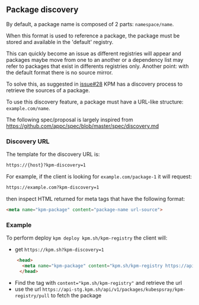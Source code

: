 ## Package discovery

By default, a package name is composed of 2 parts: `namespace/name`.

When this format is used to reference a package, the package must be stored and available in the 'default' registry.

This can quickly become an issue as different registries will appear and packages maybe move from one to an another or a dependency list may refer to packages that exist in differents registries only.
Another point: with the default format there is no source mirror.

To solve this, as suggested in [issue#28](https://github.com/kubespray/kpm/issues/28) KPM has a discovery process to retrieve the sources of a package. 

To use this discovery feature, a package must have a URL-like structure: `example.com/name`.

The following spec/proposal is largely inspired from https://github.com/appc/spec/blob/master/spec/discovery.md

### Discovery URL
The template for the discovery URL is:

```html
https://{host}?kpm-discovery=1
```
For example, if the client is looking for `example.com/package-1` it will request:

```html
https://example.com?kpm-discovery=1
```

then inspect HTML returned for meta tags that have the following format:

```html
<meta name="kpm-package" content="package-name url-source">
```


### Example
To perform deploy `kpm deploy kpm.sh/kpm-registry`
the client will:

- get `https://kpm.sh?kpm-discovery=1`

```html
	<head>
      <meta name="kpm-package" content="kpm.sh/kpm-registry https://api-stg.kpm.sh/api/v1/packages/kubespsray/kpm-registry/pull">
     </head>
```
- Find the tag with `content="kpm.sh/kpm-registry"` and retrieve the url
- use the url `https://api-stg.kpm.sh/api/v1/packages/kubespsray/kpm-registry/pull` to fetch the package
